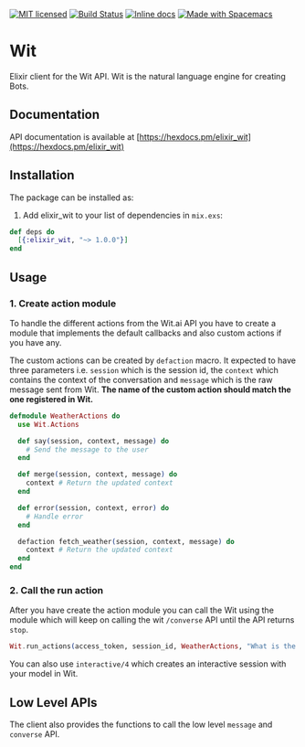 [![MIT licensed](https://img.shields.io/badge/license-MIT-blue.svg)](https://raw.githubusercontent.com/zabirauf/elixir_wit/master/LICENSE.md) [![Build Status](https://travis-ci.org/zabirauf/elixir_wit.svg?branch=master)](https://travis-ci.org/zabirauf/elixir_wit) [![Inline docs](http://inch-ci.org/github/zabirauf/elixir_wit.svg?branch=master)](http://inch-ci.org/github/zabirauf/elixir_wit) <a href="http://github.com/syl20bnr/spacemacs"><img src="https://cdn.rawgit.com/syl20bnr/spacemacs/442d025779da2f62fc86c2082703697714db6514/assets/spacemacs-badge.svg" alt="Made with Spacemacs"></a>

# Wit
Elixir client for the Wit API. Wit is the natural language engine for creating Bots.

## Documentation

API documentation is available at [https://hexdocs.pm/elixir_wit](https://hexdocs.pm/elixir_wit)

## Installation

The package can be installed as:

  1. Add elixir_wit to your list of dependencies in `mix.exs`:

  ```elixir
  def deps do
    [{:elixir_wit, "~> 1.0.0"}]
  end
  ```

## Usage

### 1. Create action module
To handle the different actions from the Wit.ai API you have to create a module that implements the default callbacks and also custom actions if you have any.

The custom actions can be created by `defaction` macro. It expected to have three parameters i.e. `session` which is the session id, the `context` which contains the context of the conversation and `message` which is the raw message sent from Wit. **The name of the custom action should match the one registered in Wit.**

```elixir
defmodule WeatherActions do
  use Wit.Actions

  def say(session, context, message) do
    # Send the message to the user
  end

  def merge(session, context, message) do
    context # Return the updated context
  end

  def error(session, context, error) do
    # Handle error
  end

  defaction fetch_weather(session, context, message) do
    context # Return the updated context
  end
end

```

### 2. Call the run action
After you have create the action module you can call the Wit using the module which will keep on calling the wit `/converse` API until the API returns `stop`.

```elixir
Wit.run_actions(access_token, session_id, WeatherActions, "What is the weather?")
```

You can also use `interactive/4` which creates an interactive session with your model in Wit.

## Low Level APIs
The client also provides the functions to call the low level `message` and `converse` API.
